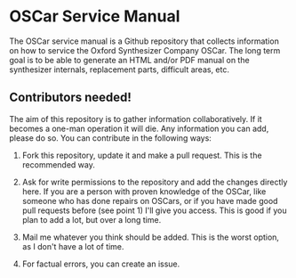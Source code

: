 # OSCar Service Manual
The OSCar service manual is a Github repository that collects information on how to service the Oxford Synthesizer Company OSCar. The long term goal is to be able to generate an HTML and/or PDF manual on the synthesizer internals, replacement parts, difficult areas, etc.

## Contributors needed!

The aim of this repository is to gather information collaboratively. If it becomes a one-man operation it will die.
Any information you can add, please do so. You can contribute in the following ways:

1. Fork this repository, update it and make a pull request. This is the recommended way.

2. Ask for write permissions to the repository and add the changes directly here. If you are a person with proven knowledge of the OSCar, like someone who has done repairs on OSCars, or if you have made good pull requests before (see point 1) I'll give you access. This is good if you plan to add a lot, but over a long time.

3. Mail me whatever you think should be added. This is the worst option, as I don't have a lot of time.

4. For factual errors, you can create an issue.

